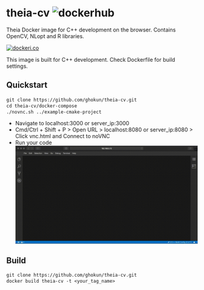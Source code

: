 # theia-cv ![dockerhub](https://github.com/ghokun/theia-cv/workflows/dockerhub/badge.svg)
Theia Docker image for C++ development on the browser. Contains OpenCV, NLopt and R libraries.

[![dockeri.co](https://dockeri.co/image/ghokun/theia-cv)](https://hub.docker.com/r/ghokun/theia-cv)

This image is built for C++ development. Check Dockerfile for build settings.

## Quickstart
```shell
git clone https://github.com/ghokun/theia-cv.git
cd theia-cv/docker-compose
./novnc.sh ../example-cmake-project
```
- Navigate to localhost:3000 or server_ip:3000
- Cmd/Ctrl + Shift + P > Open URL > localhost:8080 or server_ip:8080 > Click vnc.html and Connect to noVNC
- Run your code
![Theia ide with OpenCV in action!](https://raw.githubusercontent.com/ghokun/theia-cv/master/novnc.gif)

## Build
```shell
git clone https://github.com/ghokun/theia-cv.git
docker build theia-cv -t <your_tag_name>
```
